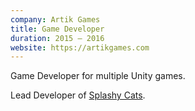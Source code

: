 ```yaml
---
company: Artik Games
title: Game Developer
duration: 2015 – 2016
website: https://artikgames.com
---
```

Game Developer for multiple Unity games.

Lead Developer of [Splashy Cats](https://play.google.com/store/apps/details?id=com.ag.splashycats&hl=en).
<br><br>